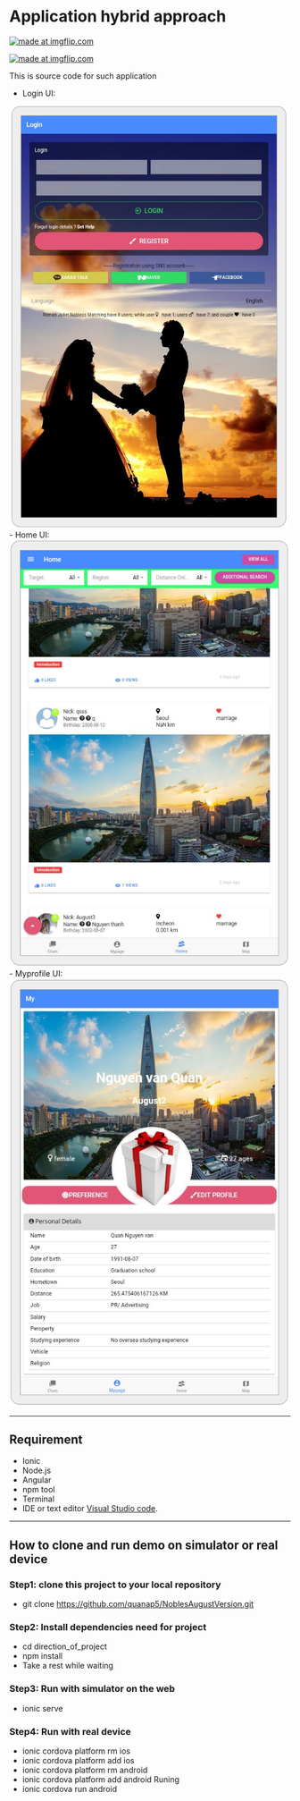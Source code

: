 # Application hybrid approach

<a href="https://imgflip.com/gif/2gde9r"><img src="https://i.imgflip.com/2gde9r.gif" title="made at imgflip.com"/></a>

<a href="https://imgflip.com/gif/2gdegf"><img src="https://i.imgflip.com/2gdegf.gif" title="made at imgflip.com"/></a>

This is source code for such application

- Login UI:
<img src="https://github.com/quanap5/NoblesAugustVersion/blob/master/demo/demo_login.PNG">
- Home UI:
<img src="https://github.com/quanap5/NoblesAugustVersion/blob/master/demo/demo_home.PNG">
- Myprofile UI:
<img src="https://github.com/quanap5/NoblesAugustVersion/blob/master/demo/demo_my.PNG">


----
## Requirement

- Ionic
- Node.js
- Angular
- npm tool
- Terminal
- IDE or text editor [Visual Studio code](https://code.visualstudio.com).

----
## How to clone and run demo on simulator or real device

### Step1: clone this project to your local repository
- git clone https://github.com/quanap5/NoblesAugustVersion.git

### Step2: Install dependencies need for project
- cd direction_of_project
- npm install
- Take a rest while waiting

### Step3: Run with simulator on the web
- ionic serve

### Step4: Run with real device
- ionic cordova platform rm ios
- ionic cordova platform add ios
- ionic cordova platform rm android
- ionic cordova platform add android
Runing
- ionic cordova run android


